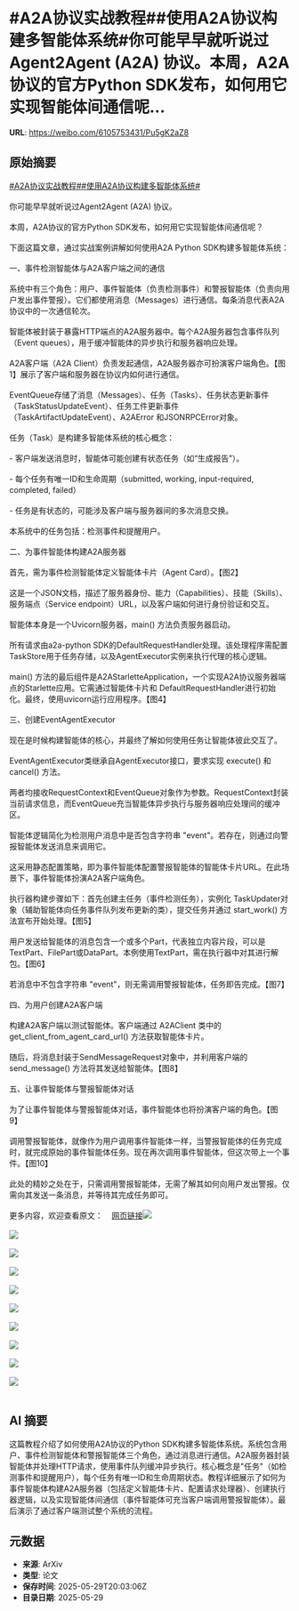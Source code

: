 # #A2A协议实战教程##使用A2A协议构建多智能体系统#你可能早早就听说过Agent2Agent (A2A) 协议。本周，A2A协议的官方Python SDK发布，如何用它实现智能体间通信呢...

**URL**: https://weibo.com/6105753431/Pu5gK2aZ8

## 原始摘要

<a href="https://m.weibo.cn/search?containerid=231522type%3D1%26t%3D10%26q%3D%23A2A%E5%8D%8F%E8%AE%AE%E5%AE%9E%E6%88%98%E6%95%99%E7%A8%8B%23&amp;extparam=%23A2A%E5%8D%8F%E8%AE%AE%E5%AE%9E%E6%88%98%E6%95%99%E7%A8%8B%23" data-hide=""><span class="surl-text">#A2A协议实战教程#</span></a><a href="https://m.weibo.cn/search?containerid=231522type%3D1%26t%3D10%26q%3D%23%E4%BD%BF%E7%94%A8A2A%E5%8D%8F%E8%AE%AE%E6%9E%84%E5%BB%BA%E5%A4%9A%E6%99%BA%E8%83%BD%E4%BD%93%E7%B3%BB%E7%BB%9F%23&amp;extparam=%23%E4%BD%BF%E7%94%A8A2A%E5%8D%8F%E8%AE%AE%E6%9E%84%E5%BB%BA%E5%A4%9A%E6%99%BA%E8%83%BD%E4%BD%93%E7%B3%BB%E7%BB%9F%23" data-hide=""><span class="surl-text">#使用A2A协议构建多智能体系统#</span></a><br><br>你可能早早就听说过Agent2Agent (A2A) 协议。<br><br>本周，A2A协议的官方Python SDK发布，如何用它实现智能体间通信呢？<br><br>下面这篇文章，通过实战案例讲解如何使用A2A Python SDK构建多智能体系统：<br><br>一、事件检测智能体与A2A客户端之间的通信<br><br>系统中有三个角色：用户、事件智能体（负责检测事件）和警报智能体（负责向用户发出事件警报）。它们都使用消息（Messages）进行通信。每条消息代表A2A协议中的一次通信轮次。<br><br>智能体被封装于暴露HTTP端点的A2A服务器中。每个A2A服务器包含事件队列（Event queues），用于缓冲智能体的异步执行和服务器响应处理。<br><br>A2A客户端（A2A Client）负责发起通信，A2A服务器亦可扮演客户端角色。【图1】展示了客户端和服务器在协议内如何进行通信。<br><br>EventQueue存储了消息（Messages）、任务（Tasks）、任务状态更新事件（TaskStatusUpdateEvent）、任务工件更新事件（TaskArtifactUpdateEvent）、A2AError 和JSONRPCError对象。<br><br>任务（Task）是构建多智能体系统的核心概念：<br><br>- 客户端发送消息时，智能体可能创建有状态任务（如“生成报告”）。<br><br>- 每个任务有唯一ID和生命周期（submitted, working, input-required, completed, failed）<br><br>- 任务是有状态的，可能涉及客户端与服务器间的多次消息交换。<br><br>本系统中的任务包括：检测事件和提醒用户。<br><br>二、为事件智能体构建A2A服务器<br><br>首先，需为事件检测智能体定义智能体卡片（Agent Card）。【图2】<br><br>这是一个JSON文档，描述了服务器身份、能力（Capabilities）、技能（Skills）、服务端点（Service endpoint）URL，以及客户端如何进行身份验证和交互。<br><br>智能体本身是一个Uvicorn服务器，main() 方法负责服务器启动。<br><br>所有请求由a2a-python SDK的DefaultRequestHandler处理。该处理程序需配置TaskStore用于任务存储，以及AgentExecutor实例来执行代理的核心逻辑。<br><br>main() 方法的最后组件是A2AStarletteApplication，一个实现A2A协议服务器端点的Starlette应用。它需通过智能体卡片和 DefaultRequestHandler进行初始化。最终，使用uvicorn运行应用程序。【图4】<br><br>三、创建EventAgentExecutor<br><br>现在是时候构建智能体的核心，并最终了解如何使用任务让智能体彼此交互了。<br><br>EventAgentExecutor类继承自AgentExecutor接口，要求实现 execute() 和 cancel() 方法。<br><br>两者均接收RequestContext和EventQueue对象作为参数。RequestContext封装当前请求信息，而EventQueue充当智能体异步执行与服务器响应处理间的缓冲区。<br><br>智能体逻辑简化为检测用户消息中是否包含字符串 "event"。若存在，则通过向警报智能体发送消息来调用它。<br><br>这采用静态配置策略，即为事件智能体配置警报智能体的智能体卡片URL。在此场景下，事件智能体扮演A2A客户端角色。<br><br>执行器构建步骤如下：首先创建主任务（事件检测任务），实例化 TaskUpdater对象（辅助智能体向任务事件队列发布更新的类），提交任务并通过 start_work() 方法宣布开始处理。【图5】<br><br>用户发送给智能体的消息包含一个或多个Part，代表独立内容片段，可以是TextPart、FilePart或DataPart。本例使用TextPart，需在执行器中对其进行解包。【图6】<br><br>若消息中不包含字符串 "event"，则无需调用警报智能体，任务即告完成。【图7】<br><br>四、为用户创建A2A客户端<br><br>构建A2A客户端以测试智能体。客户端通过 A2AClient 类中的 get_client_from_agent_card_url() 方法获取智能体卡片。<br><br>随后，将消息封装于SendMessageRequest对象中，并利用客户端的 send_message() 方法将其发送给智能体。【图8】<br><br>五、让事件智能体与警报智能体对话<br><br>为了让事件智能体与警报智能体对话，事件智能体也将扮演客户端的角色。【图9】<br><br>调用警报智能体，就像作为用户调用事件智能体一样，当警报智能体的任务完成时，就完成原始的事件智能体任务。现在再次调用事件智能体，但这次带上一个事件。【图10】<br><br>此处的精妙之处在于，只需调用警报智能体，无需了解其如何向用户发出警报。仅需向其发送一条消息，并等待其完成任务即可。<br><br>更多内容，欢迎查看原文：<a href="https://weibo.cn/sinaurl?u=https%3A%2F%2Ftowardsdatascience.com%2Fmulti-agent-communication-with-the-a2a-python-sdk%2F" data-hide=""><span class="url-icon"><img style="width: 1rem;height: 1rem" src="https://h5.sinaimg.cn/upload/2015/09/25/3/timeline_card_small_web_default.png" referrerpolicy="no-referrer"></span><span class="surl-text">网页链接</span></a><img style="" src="https://tvax1.sinaimg.cn/large/006Fd7o3gy1i1wiqqsfn9j30xc0ivgo5.jpg" referrerpolicy="no-referrer"><br><br><img style="" src="https://tvax4.sinaimg.cn/large/006Fd7o3gy1i1wiqsusn2j312m0r0aj2.jpg" referrerpolicy="no-referrer"><br><br><img style="" src="https://tvax2.sinaimg.cn/large/006Fd7o3gy1i1wiqv35kdj31361kgas6.jpg" referrerpolicy="no-referrer"><br><br><img style="" src="https://tvax2.sinaimg.cn/large/006Fd7o3gy1i1wir30b4qj36aw1i0x4k.jpg" referrerpolicy="no-referrer"><br><br><img style="" src="https://tvax1.sinaimg.cn/large/006Fd7o3gy1i1wir4935zj319y0aa0xa.jpg" referrerpolicy="no-referrer"><br><br><img style="" src="https://tvax2.sinaimg.cn/large/006Fd7o3gy1i1wir86x9nj31bb0fkqao.jpg" referrerpolicy="no-referrer"><br><br><img style="" src="https://tvax3.sinaimg.cn/large/006Fd7o3gy1i1wir9oqyoj31i40ng7ez.jpg" referrerpolicy="no-referrer"><br><br><img style="" src="https://tvax4.sinaimg.cn/large/006Fd7o3gy1i1wirbn40qj315f12aqgl.jpg" referrerpolicy="no-referrer"><br><br><img style="" src="https://tvax3.sinaimg.cn/large/006Fd7o3gy1i1wirexzpvj31fg1kgts1.jpg" referrerpolicy="no-referrer"><br><br><img style="" src="https://tvax1.sinaimg.cn/large/006Fd7o3gy1i1wirjgpnwj30xc0dotil.jpg" referrerpolicy="no-referrer"><br><br>

## AI 摘要

这篇教程介绍了如何使用A2A协议的Python SDK构建多智能体系统。系统包含用户、事件检测智能体和警报智能体三个角色，通过消息进行通信。A2A服务器封装智能体并处理HTTP请求，使用事件队列缓冲异步执行。核心概念是"任务"（如检测事件和提醒用户），每个任务有唯一ID和生命周期状态。教程详细展示了如何为事件智能体构建A2A服务器（包括定义智能体卡片、配置请求处理器）、创建执行器逻辑，以及实现智能体间通信（事件智能体可充当客户端调用警报智能体）。最后演示了通过客户端测试整个系统的流程。

## 元数据

- **来源**: ArXiv
- **类型**: 论文
- **保存时间**: 2025-05-29T20:03:06Z
- **目录日期**: 2025-05-29
